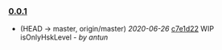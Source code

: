 ### [0.0.1](https://bitbucket.org/fluidretail//src/?at=0.0.1)

*  (HEAD -> master, origin/master) *2020-06-26* [c7e1d22](https://bitbucket.org/fluidretail/hsk-chars/commits/c7e1d22) WIP isOnlyHskLevel - *by antun*
